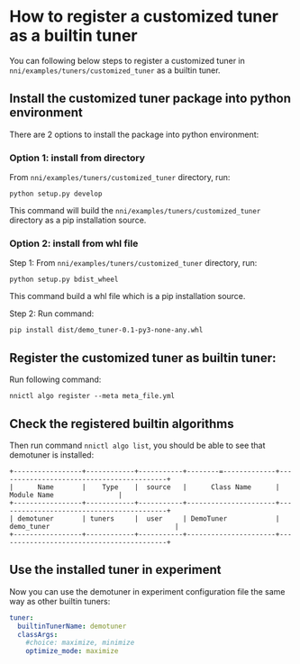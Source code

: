 # How to register a customized tuner as a builtin tuner

You can following below steps to register a customized tuner in `nni/examples/tuners/customized_tuner` as a builtin tuner.

## Install the customized tuner package into python environment

There are 2 options to install the package into python environment:

### Option 1: install from directory

From `nni/examples/tuners/customized_tuner` directory, run:

`python setup.py develop`

This command will build the `nni/examples/tuners/customized_tuner` directory as a pip installation source.


### Option 2: install from whl file

Step 1: From `nni/examples/tuners/customized_tuner` directory, run:

`python setup.py bdist_wheel`

This command build a whl file which is a pip installation source.

Step 2: Run command:

`pip install dist/demo_tuner-0.1-py3-none-any.whl`

## Register the customized tuner as builtin tuner:

Run following command:

`nnictl algo register --meta meta_file.yml`

## Check the registered builtin algorithms

Then run command `nnictl algo list`, you should be able to see that demotuner is installed:
```
+-----------------+------------+-----------+--------=-------------+------------------------------------------+
|      Name       |    Type    |  source   |      Class Name      |               Module Name                |
+-----------------+------------+-----------+----------------------+------------------------------------------+
| demotuner       | tuners     |  user     | DemoTuner            | demo_tuner                               |
+-----------------+------------+-----------+----------------------+------------------------------------------+
```

## Use the installed tuner in experiment

Now you can use the demotuner in experiment configuration file the same way as other builtin tuners:

```yaml
tuner:
  builtinTunerName: demotuner
  classArgs:
    #choice: maximize, minimize
    optimize_mode: maximize
```
